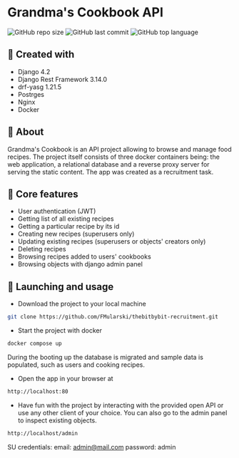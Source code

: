 # Grandma's Cookbook API
![GitHub repo size](https://img.shields.io/github/repo-size/FMularski/thebitbybit-recruitment)
![GitHub last commit](https://img.shields.io/github/last-commit/FMularski/thebitbybit-recruitment?color=yellow)
![GitHub top language](https://img.shields.io/github/languages/top/FMularski/thebitbybit-recruitment?color=purple)

## 🍳 Created with
* Django 4.2
* Django Rest Framework 3.14.0
* drf-yasg 1.21.5
* Postrges
* Nginx
* Docker

## 🍳 About
Grandma's Cookbook is an API project allowing to browse and manage food recipes. The project itself consists of three docker containers being: the web application, a relational database and a reverse proxy server for serving the static content. The app was created as a recruitment task.

## 🍳 Core features
* User authentication (JWT)
* Getting list of all existing recipes
* Getting a particular recipe by its id
* Creating new recipes (superusers only)
* Updating existing recipes (superusers or objects' creators only)
* Deleting recipes
* Browsing recipes added to users' cookbooks
* Browsing objects with django admin panel

## 🍳 Launching and usage

* Download the project to your local machine
```bash
git clone https://github.com/FMularski/thebitbybit-recruitment.git
```
* Start the project with docker
```bash
docker compose up
```
During the booting up the database is migrated and sample data is populated, such as users and cooking recipes.
* Open the app in your browser at
```bash
http://localhost:80
```
* Have fun with the project by interacting with the provided open API or use any other client of your choice. You can also go to the admin panel to inspect existing objects.
```bash
http://localhost/admin
```
SU credentials:
email: admin@mail.com
password: admin
